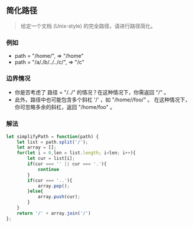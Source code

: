 
## 简化路径
> 给定一个文档 (Unix-style) 的完全路径，请进行路径简化。    

### 例如
+ path = "/home/", => "/home"
+ path = "/a/./b/../../c/", => "/c"

### 边界情况
+ 你是否考虑了 路径 = "/../" 的情况？在这种情况下，你需返回 "/" 。
+ 此外，路径中也可能包含多个斜杠 '/' ，如 "/home//foo/" 。 在这种情况下，你可忽略多余的斜杠，返回 "/home/foo" 。


### 解法
```javascript 1.8
let simplifyPath = function(path) {
    let list = path.split('/');
    let array = [];
    for(let i = 0,len = list.length; i<len; i++){
        let cur = list[i];
        if(cur === '' || cur === '.'){
            continue
        }
        if(cur === '..'){
            array.pop();
        }else{
            array.push(cur);
        }
    }
    return '/' + array.join('/')
};
```
